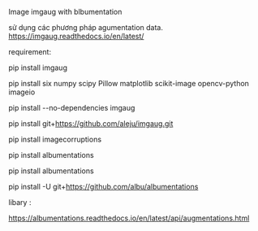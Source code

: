 Image imgaug with blbumentation 

sử dụng các phương pháp agumentation data. 
https://imgaug.readthedocs.io/en/latest/

requirement: 

pip install imgaug

pip install six numpy scipy Pillow matplotlib scikit-image opencv-python imageio

pip install --no-dependencies imgaug

pip install git+https://github.com/aleju/imgaug.git

pip install imagecorruptions

pip install albumentations

pip install albumentations

pip install -U git+https://github.com/albu/albumentations

libary : 

https://albumentations.readthedocs.io/en/latest/api/augmentations.html
